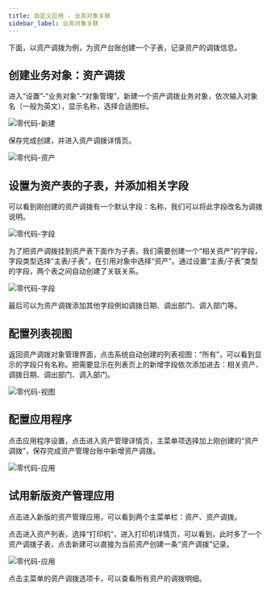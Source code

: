 ```yaml
---
title: 自定义应用 - 业务对象关联
sidebar_label: 业务对象关联
---
```


下面，以资产调拨为例，为资产台账创建一个子表，记录资产的调拨信息。

## 创建业务对象：资产调拨

进入“设置”-“业务对象”-“对象管理”，新建一个资产调拨业务对象，依次输入对象名（一般为英文），显示名称，选择合适图标。

![零代码-新建](/assets/no-code/assetallocation_new.png)

保存完成创建，并进入资产调拨详情页。

![零代码-资产](/assets/no-code/assetallocation_1.png)

## 设置为资产表的子表，并添加相关字段

可以看到刚创建的资产调拨有一个默认字段：名称，我们可以将此字段改名为调拨说明。

![零代码-字段](/assets/no-code/assetallocation_2.png)

为了把资产调拨挂到资产表下面作为子表，我们需要创建一个“相关资产”的字段，字段类型选择“主表/子表”，在引用对象中选择“资产”。通过设置“主表/子表”类型的字段，两个表之间自动创建了关联关系。

![零代码-字段](/assets/no-code/assetallocation_3.png)

最后可以为资产调拨添加其他字段例如调拨日期、调出部门、调入部门等。

## 配置列表视图

返回资产调拨对象管理界面，点击系统自动创建的列表视图：“所有”，可以看到显示的字段只有名称。把需要显示在列表页上的新增字段依次添加进去：相关资产、调拨日期、调出部门、调入部门。

![零代码-视图](/assets/no-code/assetallocation_4.png)

## 配置应用程序

点击应用程序设置，点击进入资产管理详情页，主菜单项选择加上刚创建的“资产调拨”，保存完成资产管理台账中新增资产调拨。

![零代码-应用](/assets/no-code/assetallocation_5.png)

## 试用新版资产管理应用

点击进入新版的资产管理应用，可以看到两个主菜单栏：资产、资产调拨。

点击进入资产列表，选择“打印机”，进入打印机详情页，可以看到，此时多了一个资产调拨子表，点击新建可以直接为当前资产创建一条“资产调拨”记录。

![零代码-应用](/assets/no-code/assetallocation_6.png)

点击主菜单的资产调拨选项卡，可以查看所有资产的调拨明细。